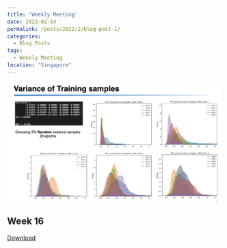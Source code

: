 ```yaml
---
title: 'Weekly Meeting'
date: 2022-02-14
permalink: /posts/2022/2/blog-post-1/
categories:
  - Blog Posts
tags:
  - Weekly Meeting
location: "Singapore"
---
```

<div align = 'center'>
<img src='/images/BNN_week16.png' width = "500" >
</div>

## Week 16

[Download](http:///lesliewongcv.github.io/files/yushuo16.pdf)
